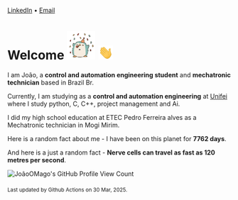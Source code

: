 [LinkedIn](https://www.linkedin.com/in/joão-pedro-gozzoli-b95641301/) &bull;
[Email](joaopedrogozzoli@gmail.com)

# Welcome <img src="happy.gif" height="64px" /> <img src="wave.gif" height="32px" />

I am João, a  **control and automation engineering student** and **mechatronic technician** based in Brazil Br.

Currently, I am studying as a **control and automation engineering** at [Unifei](https://unifei.edu.br) where I study python, C, C++, project management and Ai.

I did my high school education at ETEC Pedro Ferreira alves as a Mechatronic technician in Mogi Mirim.

Here is a random fact about me - I have been on this planet for **7762 days**.

And here is a just a random fact -  **Nerve cells can travel as fast as 120 metres per second**.

![JoãoOMago's GitHub Profile View Count](https://komarev.com/ghpvc/?username=JoaoOMago)

<sub>Last updated by Github Actions on 30 Mar, 2025.</sub>
